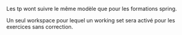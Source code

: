 Les tp wont suivre le même modèle que pour les formations spring.

Un seul workspace pour lequel un working set sera activé pour les exercices sans correction.
